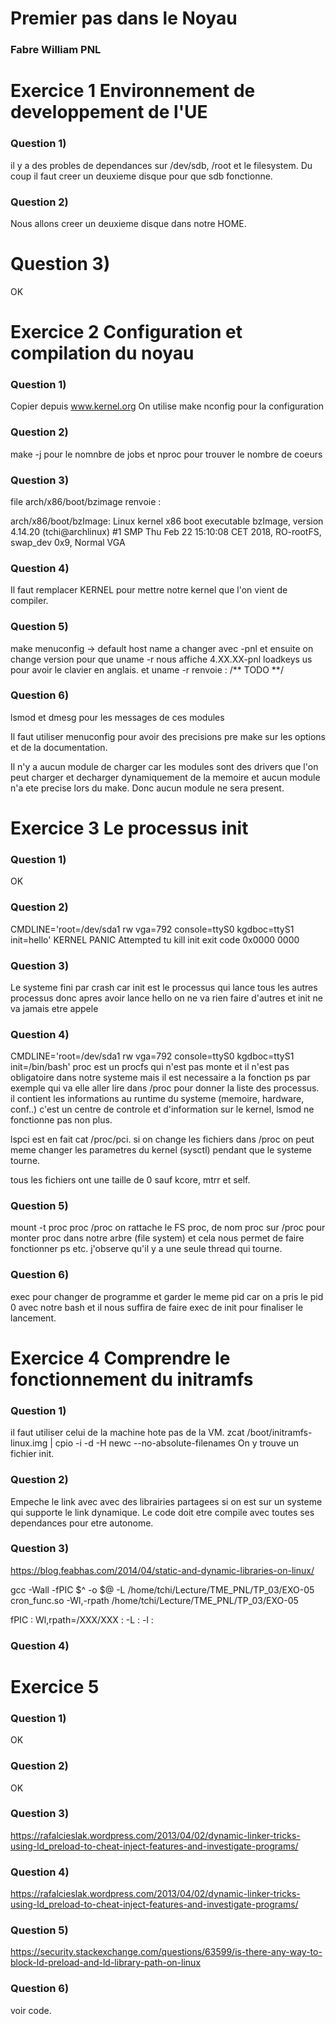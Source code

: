 
#   Premier pas dans le Noyau 

### Fabre William PNL

#   Exercice 1 Environnement de developpement de l'UE

### Question 1)
il y a des probles de dependances sur /dev/sdb, /root et le filesystem.
Du coup il faut creer un deuxieme disque pour que sdb fonctionne.

### Question 2)
Nous allons creer un deuxieme disque dans notre HOME.

# Question 3)
OK

#   Exercice 2 Configuration et compilation du noyau

### Question 1)
Copier depuis www.kernel.org
On utilise make nconfig pour la configuration

### Question 2)
make -j pour le nomnbre de jobs et nproc pour trouver le nombre de coeurs

### Question 3)
file arch/x86/boot/bzimage renvoie : 

arch/x86/boot/bzImage: Linux kernel x86 boot executable bzImage,
version 4.14.20 (tchi@archlinux) #1 SMP Thu Feb 22 15:10:08 CET 2018,
RO-rootFS, swap_dev 0x9, Normal VGA

### Question 4)
Il faut remplacer KERNEL pour mettre notre kernel que l'on vient de
compiler.

### Question 5)
make menuconfig -> default host name a changer avec -pnl
et ensuite on change version pour que uname -r nous affiche 
4.XX.XX-pnl
loadkeys us pour avoir le clavier en anglais.
et uname -r renvoie : /** TODO **/

### Question 6)
lsmod et dmesg pour les messages de ces modules

Il faut utiliser menuconfig pour avoir des precisions pre make sur les options
et de la documentation.

Il n'y a aucun module de charger car les modules sont des drivers que l'on
peut charger et decharger dynamiquement de la memoire et aucun module n'a
ete precise lors du make. Donc aucun module ne sera present.

#   Exercice 3 Le processus init

### Question 1)
OK

### Question 2)
CMDLINE='root=/dev/sda1 rw vga=792 console=ttyS0 kgdboc=ttyS1 init=hello'
KERNEL PANIC Attempted tu kill init exit code 0x0000 0000

### Question 3)
Le systeme fini par crash car init est le processus qui lance tous les autres
processus donc apres avoir lance hello on ne va rien faire d'autres et init
ne va jamais etre appele

### Question 4)
CMDLINE='root=/dev/sda1 rw vga=792 console=ttyS0 kgdboc=ttyS1 init=/bin/bash'
proc est un procfs qui n'est pas monte et il n'est pas obligatoire dans 
notre systeme mais il est necessaire a la fonction ps par exemple qui va elle
aller lire dans /proc pour donner la liste des processus.
il contient les informations au runtime du systeme  (memoire, hardware, conf..)
c'est un centre de controle et d'information sur le kernel, lsmod ne fonctionne
pas non plus.

lspci est en fait cat /proc/pci. si on change les fichiers dans /proc on peut
meme changer les parametres du kernel (sysctl) pendant que le systeme tourne.

tous les fichiers ont une taille de 0 sauf kcore, mtrr et self.

### Question 5)
mount -t proc proc /proc
on rattache le FS proc, de nom proc sur /proc pour monter proc dans notre
arbre (file system) et cela nous permet de faire fonctionner ps etc.
j'observe qu'il y a une seule thread qui tourne.

### Question 6)
exec pour changer de programme et garder le meme pid car on a pris le pid 0
avec notre bash et il nous suffira de faire exec de init pour finaliser le
lancement.

#   Exercice 4 Comprendre le fonctionnement du initramfs 

### Question 1)
il faut utiliser celui de la machine hote pas de la VM.
zcat /boot/initramfs-linux.img | cpio -i -d -H newc --no-absolute-filenames
On y trouve un fichier init.

### Question 2)

Empeche le link avec avec des librairies partagees si on est sur un systeme
qui supporte le link dynamique. Le code doit etre compile avec toutes ses 
dependances pour etre autonome.


### Question 3)

https://blog.feabhas.com/2014/04/static-and-dynamic-libraries-on-linux/

gcc -Wall -fPIC $^ -o $@ -L /home/tchi/Lecture/TME_PNL/TP_03/EXO-05 cron_func.so -Wl,-rpath /home/tchi/Lecture/TME_PNL/TP_03/EXO-05

   fPIC :
   Wl,rpath=/XXX/XXX :
   -L :
   -l :

### Question 4)


#   Exercice 5

### Question 1)
OK

### Question 2)
OK

### Question 3)
https://rafalcieslak.wordpress.com/2013/04/02/dynamic-linker-tricks-using-ld_preload-to-cheat-inject-features-and-investigate-programs/

### Question 4)
https://rafalcieslak.wordpress.com/2013/04/02/dynamic-linker-tricks-using-ld_preload-to-cheat-inject-features-and-investigate-programs/

### Question 5)
https://security.stackexchange.com/questions/63599/is-there-any-way-to-block-ld-preload-and-ld-library-path-on-linux

### Question 6)
voir code.












